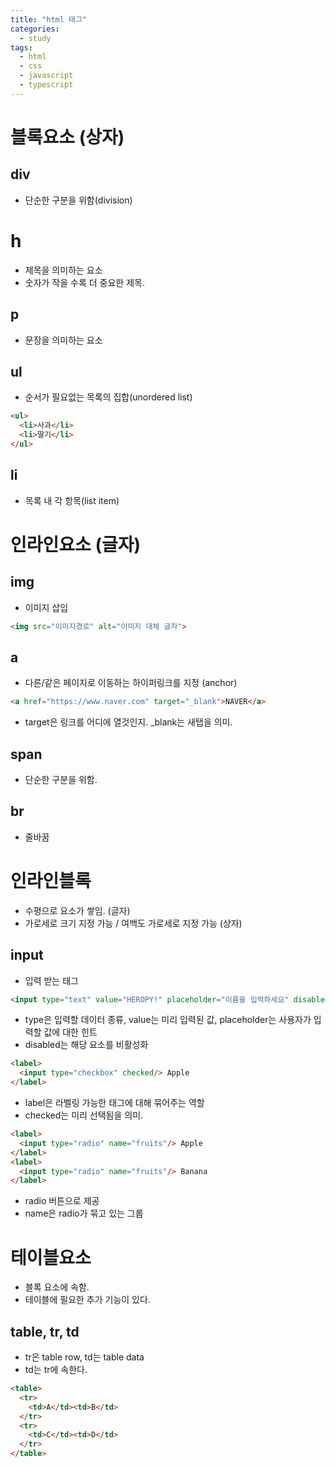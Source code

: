 ```yaml
---
title: "html 태그"
categories:
  - study
tags:
  - html
  - css
  - javascript
  - typescript
---
```

# 블록요소 (상자)
## div
- 단순한 구분을 위함(division)

# h
- 제목을 의미하는 요소
- 숫자가 작을 수록 더 중요한 제목.

## p
- 문장을 의미하는 요소

## ul
- 순서가 필요없는 목록의 집합(unordered list)
```html
<ul>
  <li>사과</li>
  <li>딸기</li>
</ul>
``` 

## li
- 목록 내 각 항목(list item)


##

# 인라인요소 (글자)

## img
- 이미지 삽입
```html
<img src="이미지경로" alt="이미지 대체 글자">
```
## a
- 다른/같은 페이지로 이동하는 하이퍼링크를 지정 (anchor)
```html 
<a href="https://www.naver.com" target="_blank">NAVER</a>
```
- target은 링크를 어디에 열것인지. _blank는 새탭을 의미.

## span
- 단순한 구분을 위함.

## br
- 줄바꿈

##

# 인라인블록
- 수평으로 요소가 쌓임. (글자)
- 가로세로 크기 지정 가능 / 여백도 가로세로 지정 가능 (상자)

## input
- 입력 받는 태그
```html
<input type="text" value="HEROPY!" placeholder="이름을 입력하세요" disabled/>
```
- type은 입력할 데이터 종류, value는 미리 입력된 값, placeholder는 사용자가 입력할 값에 대한 힌트
- disabled는 해당 요소를 비활성화
```html
<label>
  <input type="checkbox" checked/> Apple
</label>
```
- label은 라벨링 가능한 태그에 대해 묶어주는 역할
- checked는 미리 선택됨을 의미.
```html
<label>
  <input type="radio" name="fruits"/> Apple
</label>
<label>
  <input type="radio" name="fruits"/> Banana
</label>
```
- radio 버튼으로 제공
- name은 radio가 묶고 있는 그룹

##

# 테이블요소
- 블록 요소에 속함.
- 테이블에 필요한 추가 기능이 있다.

## table, tr, td
- tr은 table row, td는 table data
- td는 tr에 속한다.
```html
<table>
  <tr>
    <td>A</td><td>B</td>
  </tr>
  <tr>
    <td>C</td><td>D</td>
  </tr>
</table>
```
